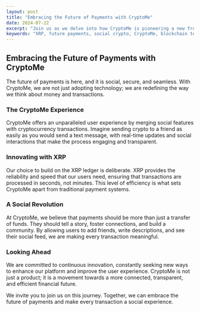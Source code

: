 ```yaml
---
layout: post
title: "Embracing the Future of Payments with CryptoMe"
date: 2024-07-22
excerpt: "Join us as we delve into how CryptoMe is pioneering a new frontier in social cryptocurrency payments, combining innovation with user-centric design."
keywords: "XRP, future payments, social crypto, CryptoMe, blockchain technology, user-centric design"
---
```


## Embracing the Future of Payments with CryptoMe

The future of payments is here, and it is social, secure, and seamless. With CryptoMe, we are not just adopting technology; we are redefining the way we think about money and transactions.

### The CryptoMe Experience

CryptoMe offers an unparalleled user experience by merging social features with cryptocurrency transactions. Imagine sending crypto to a friend as easily as you would send a text message, with real-time updates and social interactions that make the process engaging and transparent.

### Innovating with XRP

Our choice to build on the XRP ledger is deliberate. XRP provides the reliability and speed that our users need, ensuring that transactions are processed in seconds, not minutes. This level of efficiency is what sets CryptoMe apart from traditional payment systems.

### A Social Revolution

At CryptoMe, we believe that payments should be more than just a transfer of funds. They should tell a story, foster connections, and build a community. By allowing users to add friends, write descriptions, and see their social feed, we are making every transaction meaningful.

### Looking Ahead

We are committed to continuous innovation, constantly seeking new ways to enhance our platform and improve the user experience. CryptoMe is not just a product; it is a movement towards a more connected, transparent, and efficient financial future.

We invite you to join us on this journey. Together, we can embrace the future of payments and make every transaction a social experience.
